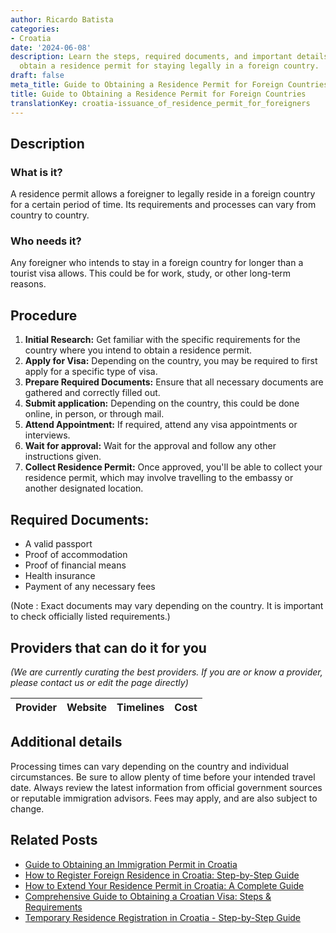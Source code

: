 ```yaml
---
author: Ricardo Batista
categories:
- Croatia
date: '2024-06-08'
description: Learn the steps, required documents, and important details on how to
  obtain a residence permit for staying legally in a foreign country.
draft: false
meta_title: Guide to Obtaining a Residence Permit for Foreign Countries
title: Guide to Obtaining a Residence Permit for Foreign Countries
translationKey: croatia-issuance_of_residence_permit_for_foreigners
---
```


## Description
### What is it?
A residence permit allows a foreigner to legally reside in a foreign country for a certain period of time. Its requirements and processes can vary from country to country.

### Who needs it?
Any foreigner who intends to stay in a foreign country for longer than a tourist visa allows. This could be for work, study, or other long-term reasons.

## Procedure
1. **Initial Research:** Get familiar with the specific requirements for the country where you intend to obtain a residence permit.
2. **Apply for Visa:** Depending on the country, you may be required to first apply for a specific type of visa.
3. **Prepare Required Documents:** Ensure that all necessary documents are gathered and correctly filled out.
4. **Submit application:** Depending on the country, this could be done online, in person, or through mail.
5. **Attend Appointment:** If required, attend any visa appointments or interviews.
6. **Wait for approval:** Wait for the approval and follow any other instructions given.
7. **Collect Residence Permit:** Once approved, you'll be able to collect your residence permit, which may involve travelling to the embassy or another designated location.

## Required Documents:
- A valid passport
- Proof of accommodation
- Proof of financial means
- Health insurance
- Payment of any necessary fees

(Note : Exact documents may vary depending on the country. It is important to check officially listed requirements.)

## Providers that can do it for you

_(We are currently curating the best providers. If you are or know a provider, please contact us or edit the page directly)_

| Provider        |     Website     |     Timelines    |       Cost      |
| :-------------: | :-------------: |  :-------------: | :-------------: |

## Additional details

Processing times can vary depending on the country and individual circumstances. Be sure to allow plenty of time before your intended travel date. Always review the latest information from official government sources or reputable immigration advisors. Fees may apply, and are also subject to change.
## Related Posts

- [Guide to Obtaining an Immigration Permit in Croatia](https://tramitit.com/guides/croatia/obtaining_an_immigration_permit/)
- [How to Register Foreign Residence in Croatia: Step-by-Step Guide](https://tramitit.com/guides/croatia/registration_of_foreigners_residence/)
- [How to Extend Your Residence Permit in Croatia: A Complete Guide](https://tramitit.com/guides/croatia/extension_of_residence_permit/)
- [Comprehensive Guide to Obtaining a Croatian Visa: Steps & Requirements](https://tramitit.com/guides/croatia/obtaining_a_visa_for_foreigners/)
- [Temporary Residence Registration in Croatia - Step-by-Step Guide](https://tramitit.com/guides/croatia/temporary_residence_registration/)